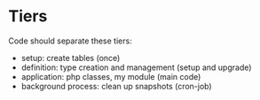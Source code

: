# Tiers

Code should separate these tiers:

- setup: create tables (once)
- definition: type creation and management (setup and upgrade)
- application: php classes, my module (main code)
- background process: clean up snapshots (cron-job)

